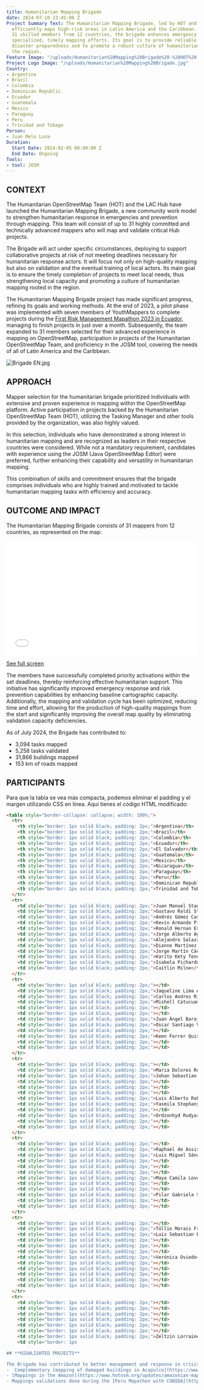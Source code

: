 ```yaml
---
title: Humanitarian Mapping Brigade
date: 2024-07-10 23:45:00 Z
Project Summary Text: The Humanitarian Mapping Brigade, led by HOT and the LAC Hub,
  efficiently maps high-risk areas in Latin America and the Caribbean. Comprising
  31 skilled members from 12 countries, the brigade enhances emergency response through
  specialized, timely mapping efforts. Its goal is to provide reliable data for better
  disaster preparedness and to promote a robust culture of humanitarian mapping in
  the region.
Feature Image: "/uploads/Humanitarian%20Mapping%20Brigade%20-%20HOT%20-%20LAC%20Hub.jpg"
Project Logo Image: "/uploads/Humanitarian%20Mapping%20Brigade.jpg"
Country:
- Argentina
- Brazil
- Colombia
- Dominican Republic
- Ecuador
- Guatemala
- Mexico
- Paraguay
- Peru
- Trinidad and Tobago
Person:
- Juan Melo Luna
Duration:
  Start Date: 2024-02-05 00:00:00 Z
  End Date: Ongoing
Tools:
- tool: JOSM
---
```


## **CONTEXT**
The Humanitarian OpenStreetMap Team (HOT) and the LAC Hub have launched the Humanitarian Mapping Brigade, a new community work model to strengthen humanitarian response in emergencies and prevention through mapping. This team will consist of up to 31 highly committed and technically advanced mappers who will map and validate critical Hub projects.

The Brigade will act under specific circumstances, deploying to support collaborative projects at risk of not meeting deadlines necessary for humanitarian response actors. It will focus not only on high-quality mapping but also on validation and the eventual training of local actors. Its main goal is to ensure the timely completion of projects to meet local needs, thus strengthening local capacity and promoting a culture of humanitarian mapping rooted in the region.

The Humanitarian Mapping Brigade project has made significant progress, refining its goals and working methods. At the end of 2023, a pilot phase was implemented with seven members of YouthMappers to complete projects during the [First Risk Management Mapathon 2023 in Ecuador](https://www.hotosm.org/updates/de-la-reaccion-a-la-prevencion-mapeo-de-riesgos-en-ecuador/), managing to finish projects in just over a month. Subsequently, the team expanded to 31 members selected for their advanced experience in mapping on OpenStreetMap, participation in projects of the Humanitarian OpenStreetMap Team, and proficiency in the JOSM tool, covering the needs of all of Latin America and the Caribbean.

![Brigade EN.jpg](/uploads/Brigade%20EN.jpg)

## **APPROACH**
Mapper selection for the humanitarian brigade prioritized individuals with extensive and proven experience in mapping within the OpenStreetMap platform. Active participation in projects backed by the Humanitarian OpenStreetMap Team (HOT), utilizing the Tasking Manager and other tools provided by the organization, was also highly valued.

In this selection, individuals who have demonstrated a strong interest in humanitarian mapping and are recognized as leaders in their respective countries were considered. While not a mandatory requirement, candidates with experience using the JOSM (Java OpenStreetMap Editor) were preferred, further enhancing their capability and versatility in humanitarian mapping.

This combination of skills and commitment ensures that the brigade comprises individuals who are highly trained and motivated to tackle humanitarian mapping tasks with efficiency and accuracy.

## **OUTCOME AND IMPACT**
The Humanitarian Mapping Brigade consists of 31 mappers from 12 countries, as represented on the map:

<iframe width="100%" height="300px" frameborder="0" allowfullscreen allow="geolocation" src="//umap.openstreetmap.fr/es/map/brigada-de-mapeo-humanitario_1023360?scaleControl=false&miniMap=false&scrollWheelZoom=false&zoomControl=true&editMode=disabled&moreControl=true&searchControl=true&tilelayersControl=true&embedControl=true&datalayersControl=true&onLoadPanel=none&captionBar=false&captionMenus=true&locateControl=true&measureControl=true&editinosmControl=true&starControl=true"></iframe><p><a href="//umap.openstreetmap.fr/es/map/brigada-de-mapeo-humanitario_1023360?scaleControl=false&miniMap=false&scrollWheelZoom=true&zoomControl=true&editMode=disabled&moreControl=true&searchControl=true&tilelayersControl=true&embedControl=true&datalayersControl=true&onLoadPanel=none&captionBar=false&captionMenus=true&locateControl=true&measureControl=true&editinosmControl=true&starControl=true">See full screen</a></p>

The members have successfully completed priority activations within the set deadlines, thereby reinforcing effective humanitarian support. This initiative has significantly improved emergency response and risk prevention capabilities by enhancing baseline cartographic capacity. Additionally, the mapping and validation cycle has been optimized, reducing time and effort, allowing for the production of high-quality mappings from the start and significantly improving the overall map quality by eliminating validation capacity deficiencies.

As of July 2024, the Brigade has contributed to:
- 3,094 tasks mapped
- 5,258 tasks validated
- 31,866 buildings mapped
- 153 km of roads mapped

## PARTICIPANTS
Para que la tabla se vea más compacta, podemos eliminar el padding y el margen utilizando CSS en línea. Aquí tienes el código HTML modificado:

```html
<table style="border-collapse: collapse; width: 100%;">
  <tr>
    <th style="border: 1px solid black; padding: 2px;">Argentina</th>
    <th style="border: 1px solid black; padding: 2px;">Brazil</th>
    <th style="border: 1px solid black; padding: 2px;">Colombia</th>
    <th style="border: 1px solid black; padding: 2px;">Ecuador</th>
    <th style="border: 1px solid black; padding: 2px;">El Salvador</th>
    <th style="border: 1px solid black; padding: 2px;">Guatemala</th>
    <th style="border: 1px solid black; padding: 2px;">Mexico</th>
    <th style="border: 1px solid black; padding: 2px;">Nicaragua</th>
    <th style="border: 1px solid black; padding: 2px;">Paraguay</th>
    <th style="border: 1px solid black; padding: 2px;">Peru</th>
    <th style="border: 1px solid black; padding: 2px;">Dominican Republic</th>
    <th style="border: 1px solid black; padding: 2px;">Trinidad and Tobago</th>
  </tr>
  <tr>
    <td style="border: 1px solid black; padding: 2px;">Juan Manuel Stagnaro</td>
    <td style="border: 1px solid black; padding: 2px;">Gustavo Raldi Storck</td>
    <td style="border: 1px solid black; padding: 2px;">Andrés Gómez Casanova</td>
    <td style="border: 1px solid black; padding: 2px;">Kevin Armando Pilliza Pinto</td>
    <td style="border: 1px solid black; padding: 2px;">Ronald Hernan Estrada del Rio</td>
    <td style="border: 1px solid black; padding: 2px;">Jorge Alberto Aguirre Schaeuffler</td>
    <td style="border: 1px solid black; padding: 2px;">Alejandro Salazar Méndez</td>
    <td style="border: 1px solid black; padding: 2px;">Dianne Martínez Jarquín</td>
    <td style="border: 1px solid black; padding: 2px;">Jorge Martín Cáceres López</td>
    <td style="border: 1px solid black; padding: 2px;">Karito Kety Tenorio Palomino</td>
    <td style="border: 1px solid black; padding: 2px;">Isabela Pichardo Velázquez</td>
    <td style="border: 1px solid black; padding: 2px;">Caitlin Milne</td>
  </tr>
  <tr>
    <td style="border: 1px solid black; padding: 2px;"></td>
    <td style="border: 1px solid black; padding: 2px;">Jaqueline Lima Amorim</td>
    <td style="border: 1px solid black; padding: 2px;">Carlos Andres Rios Franco</td>
    <td style="border: 1px solid black; padding: 2px;">Mishell Catucuamba</td>
    <td style="border: 1px solid black; padding: 2px;"></td>
    <td style="border: 1px solid black; padding: 2px;"></td>
    <td style="border: 1px solid black; padding: 2px;">Juan Ángel Barajas</td>
    <td style="border: 1px solid black; padding: 2px;">Oscar Santiago Velásquez Muñoz</td>
    <td style="border: 1px solid black; padding: 2px;"></td>
    <td style="border: 1px solid black; padding: 2px;">Keen Ferrer Quispe Mamani</td>
    <td style="border: 1px solid black; padding: 2px;"></td>
    <td style="border: 1px solid black; padding: 2px;"></td>
  </tr>
  <tr>
    <td style="border: 1px solid black; padding: 2px;"></td>
    <td style="border: 1px solid black; padding: 2px;">Maria Dolores Reis do Nascimento</td>
    <td style="border: 1px solid black; padding: 2px;">Johan Sebastian Agudelo Higuita</td>
    <td style="border: 1px solid black; padding: 2px;"></td>
    <td style="border: 1px solid black; padding: 2px;"></td>
    <td style="border: 1px solid black; padding: 2px;"></td>
    <td style="border: 1px solid black; padding: 2px;">Luis Alberto Robledo</td>
    <td style="border: 1px solid black; padding: 2px;">Yasmila Stephany Sáenz Herrera</td>
    <td style="border: 1px solid black; padding: 2px;"></td>
    <td style="border: 1px solid black; padding: 2px;">Ordzonhyd Rudyard Tarco Palomino</td>
    <td style="border: 1px solid black; padding: 2px;"></td>
    <td style="border: 1px solid black; padding: 2px;"></td>
  </tr>
  <tr>
    <td style="border: 1px solid black; padding: 2px;"></td>
    <td style="border: 1px solid black; padding: 2px;">Raphael de Assis Jacinto e Silva</td>
    <td style="border: 1px solid black; padding: 2px;">Luis Miguel Sánchez Zoque</td>
    <td style="border: 1px solid black; padding: 2px;"></td>
    <td style="border: 1px solid black; padding: 2px;"></td>
    <td style="border: 1px solid black; padding: 2px;"></td>
    <td style="border: 1px solid black; padding: 2px;">Maya Camila Lovo Domínguez</td>
    <td style="border: 1px solid black; padding: 2px;"></td>
    <td style="border: 1px solid black; padding: 2px;"></td>
    <td style="border: 1px solid black; padding: 2px;">Pilar Gabriela Serrano Quispe</td>
    <td style="border: 1px solid black; padding: 2px;"></td>
    <td style="border: 1px solid black; padding: 2px;"></td>
  </tr>
  <tr>
    <td style="border: 1px solid black; padding: 2px;"></td>
    <td style="border: 1px solid black; padding: 2px;">Túllio Morais Franca</td>
    <td style="border: 1px solid black; padding: 2px;">Luis Sebastian Bravo Chacón</td>
    <td style="border: 1px solid black; padding: 2px;"></td>
    <td style="border: 1px solid black; padding: 2px;"></td>
    <td style="border: 1px solid black; padding: 2px;"></td>
    <td style="border: 1px solid black; padding: 2px;">Verónica Oviedo</td>
    <td style="border: 1px solid black; padding: 2px;"></td>
    <td style="border: 1px solid black; padding: 2px;"></td>
    <td style="border: 1px solid black; padding: 2px;"></td>
    <td style="border: 1px solid black; padding: 2px;"></td>
    <td style="border: 1px solid black; padding: 2px;"></td>
  </tr>
  <tr>
    <td style="border: 1px solid black; padding: 2px;"></td>
    <td style="border: 1px solid black; padding: 2px;"></td>
    <td style="border: 1px solid black; padding: 2px;"></td>
    <td style="border: 1px solid black; padding: 2px;"></td>
    <td style="border: 1px solid black; padding: 2px;"></td>
    <td style="border: 1px solid black; padding: 2px;"></td>
    <td style="border: 1px solid black; padding: 2px;">Zeltzin Lorraine Palacios Rodríguez</td>
    <td style="border: 1px

## **HIGHLIGHTED PROJECTS**

The Brigade has contributed to better management and response in crisis situations, such as:
-  Complementary [mapping of damaged buildings in Acapulco](https://www.hotosm.org/projects/hurricane-otis-2023-response/) after Hurricane Otis.
- [Mappings in the Amazon](https://www.hotosm.org/updates/amazonian-mapping-for-an-inclusive-and-sustainable-amazon/)
- Mappings validations done during the [Peru Mapathon with CONIDA](https://wiki.openstreetmap.org/wiki/Mapathon_CONIDA_2023)